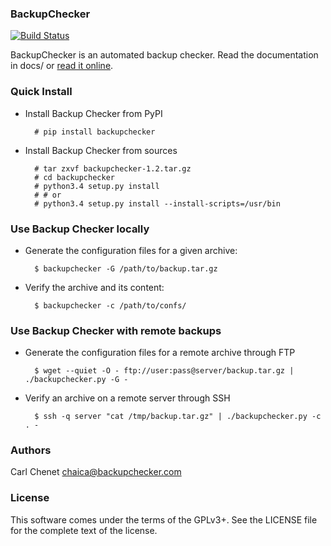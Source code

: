 ### BackupChecker 

[![Build Status](https://travis-ci.org/backupchecker/backupchecker.svg?branch=master)](https://travis-ci.org/backupchecker/backupchecker)

BackupChecker is an automated backup checker. Read the documentation in docs/
or [read it online](https://backupchecker.readthedocs.org/en/latest/).

### Quick Install

* Install Backup Checker from PyPI

        # pip install backupchecker

* Install Backup Checker from sources

        # tar zxvf backupchecker-1.2.tar.gz
        # cd backupchecker
        # python3.4 setup.py install
        # # or
        # python3.4 setup.py install --install-scripts=/usr/bin

### Use Backup Checker locally

* Generate the configuration files for a given archive:

        $ backupchecker -G /path/to/backup.tar.gz

* Verify the archive and its content:

        $ backupchecker -c /path/to/confs/

### Use Backup Checker with remote backups

* Generate the configuration files for a remote archive through FTP

        $ wget --quiet -O - ftp://user:pass@server/backup.tar.gz | ./backupchecker.py -G -

* Verify an archive on a remote server through SSH

        $ ssh -q server "cat /tmp/backup.tar.gz" | ./backupchecker.py -c . -

### Authors

Carl Chenet <chaica@backupchecker.com>

### License

This software comes under the terms of the GPLv3+. See the LICENSE file for the complete text of the license.
